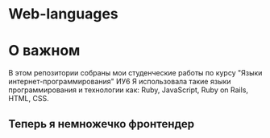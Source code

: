 # Web-languages

# О важном

В этом репозитории собраны мои студенческие работы по курсу "Языки интернет-программирования" ИУ6
Я использовала такие языки программирования и технологии как: Ruby, JavaScript, Ruby on Rails, HTML, CSS.

## Теперь я немножечко фронтендер
